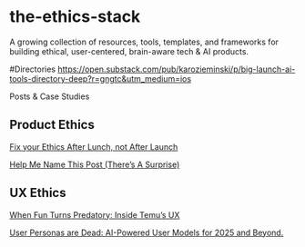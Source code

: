 # the-ethics-stack
A growing collection of resources, tools, templates, and frameworks for building ethical, user-centered, brain-aware tech & AI products.

#Directories
https://open.substack.com/pub/karozieminski/p/big-launch-ai-tools-directory-deep?r=gngtc&utm_medium=ios


Posts & Case Studies

## Product Ethics 
[Fix your Ethics After Lunch, not After Launch
](https://karozieminski.substack.com/p/fix-your-ethics-after-lunch-not-after)

[Help Me Name This Post (There’s A Surprise)
](https://karozieminski.substack.com/p/help-me-name-this-post-theres-a-surprise)

## UX Ethics 
[When Fun Turns Predatory: Inside Temu’s UX
](https://karozieminski.substack.com/p/when-fun-turns-predatory-inside-temus)

[User Personas are Dead: AI-Powered User Models for 2025 and Beyond.
](https://karozieminski.substack.com/p/user-personas-are-dead-ai-powered)

